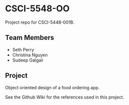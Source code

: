 # CSCI-5548-OO

Project repo for CSCI-5448-001B.

## Team Members
* Seth Perry
* Christina Nguyen
* Sudeep Galgali

## Project
Object oriented design of a food ordering app.


See the Github Wiki for the references used in this project.
